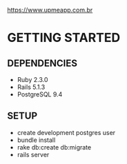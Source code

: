 https://www.upmeapp.com.br

# GETTING STARTED

## DEPENDENCIES

* Ruby 2.3.0
* Rails 5.1.3
* PostgreSQL 9.4

## SETUP

* create development postgres user
* bundle install
* rake db:create db:migrate
* rails server

